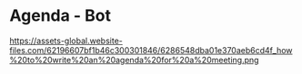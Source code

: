 # Agenda - Bot

https://assets-global.website-files.com/62196607bf1b46c300301846/6286548dba01e370aeb6cd4f_how%20to%20write%20an%20agenda%20for%20a%20meeting.png

